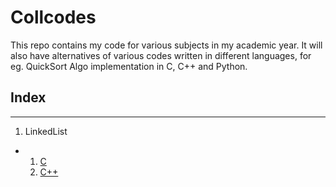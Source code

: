 # Collcodes

This repo contains my code for various subjects in my academic year. 
It will also have alternatives of various codes written in different languages, 
for eg. QuickSort Algo implementation in C, C++ and Python.


## Index

---

1. LinkedList
  - 1. [C](./dsl/c/linkedlist.c)
    2. [C++](./dsl/c++/linkedlist.cpp)
